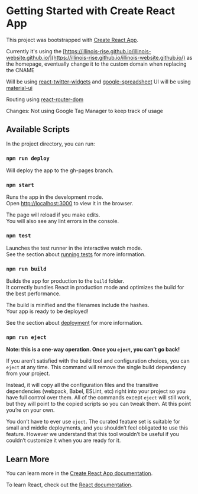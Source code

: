 # Getting Started with Create React App

This project was bootstrapped with [Create React App](https://github.com/facebook/create-react-app).

Currently it's using the [https://illinois-rise.github.io/illinois-website.github.io/](https://illinois-rise.github.io/illinois-website.github.io/) as the homepage, eventually change it to the custom domain when replacing the CNAME

Will be using [react-twitter-widgets](https://www.npmjs.com/package/react-twitter-widgets) and [google-spreadsheet](https://github.com/theoephraim/node-google-spreadsheet)
UI will be using [material-ui](https://mui.com/material-ui/getting-started/usage/)

Routing using [react-router-dom](https://reactrouter.com/docs/en/v6/getting-started/overview)

Changes: Not using Google Tag Manager to keep track of usage
## Available Scripts

In the project directory, you can run:

### `npm run deploy`
Will deploy the app to the gh-pages branch. 

### `npm start`

Runs the app in the development mode.\
Open [http://localhost:3000](http://localhost:3000) to view it in the browser.

The page will reload if you make edits.\
You will also see any lint errors in the console.

### `npm test`

Launches the test runner in the interactive watch mode.\
See the section about [running tests](https://facebook.github.io/create-react-app/docs/running-tests) for more information.

### `npm run build`

Builds the app for production to the `build` folder.\
It correctly bundles React in production mode and optimizes the build for the best performance.

The build is minified and the filenames include the hashes.\
Your app is ready to be deployed!

See the section about [deployment](https://facebook.github.io/create-react-app/docs/deployment) for more information.

### `npm run eject`

**Note: this is a one-way operation. Once you `eject`, you can’t go back!**

If you aren’t satisfied with the build tool and configuration choices, you can `eject` at any time. This command will remove the single build dependency from your project.

Instead, it will copy all the configuration files and the transitive dependencies (webpack, Babel, ESLint, etc) right into your project so you have full control over them. All of the commands except `eject` will still work, but they will point to the copied scripts so you can tweak them. At this point you’re on your own.

You don’t have to ever use `eject`. The curated feature set is suitable for small and middle deployments, and you shouldn’t feel obligated to use this feature. However we understand that this tool wouldn’t be useful if you couldn’t customize it when you are ready for it.

## Learn More

You can learn more in the [Create React App documentation](https://facebook.github.io/create-react-app/docs/getting-started).

To learn React, check out the [React documentation](https://reactjs.org/).
